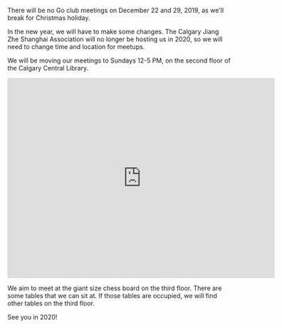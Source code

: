 <!--
.. title: Christmas break 2019, new location 2020
.. slug: christmas-break-2019-new-location-2020
.. date: 2019-12-06 16:09:05 UTC-07:00
.. tags: 
.. category: 
.. link: 
.. description: 
.. type: text
-->

There will be no Go club meetings on December 22 and 29, 2019, as
we'll break for Christmas holiday.

In the new year, we will have to make some changes.  The Calgary
Jiang Zhe Shanghai Association will no longer be hosting us in 2020,
so we will need to change time and location for meetups.

We will be moving our meetings to Sundays 12-5 PM, on the second
floor of the Calgary Central Library.

<iframe
src="https://www.google.com/maps/embed?pb=!1m18!1m12!1m3!1d2508.419721842189!2d-114.05711834839785!3d51.045337352101534!2m3!1f0!2f0!3f0!3m2!1i1024!2i768!4f13.1!3m3!1m2!1s0x537170003cb69fe3%3A0x65642e5fb9371572!2sCentral%20Library!5e0!3m2!1sen!2sca!4v1577082584228!5m2!1sen!2sca"
width="600" height="450" frameborder="0" style="border:0;"
allowfullscreen=""></iframe>

We aim to meet at the giant size chess board on the third floor.
There are some tables that we can sit at.  If those tables are
occupied, we will find other tables on the third floor.

See you in 2020!
